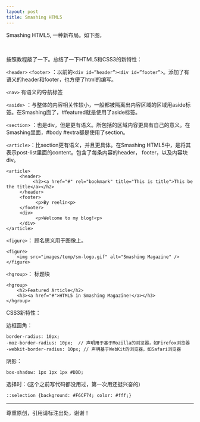 ```yaml
---
layout: post
title: Smashing HTML5
---
```


Smashing HTML5, 一种新布局。如下图，

<img src="http://img.readitlater.com/i/media.smashingmagazine.com/wp-content/uploads/images/smashing-html5/files/design-thumb/RS/w680.png" alt="" data-pinit="registered" />

<img src="http://img.readitlater.com/i/media.smashingmagazine.com/wp-content/uploads/images/smashing-html5/files/design-x-ray/RS/w680.png" alt="" data-pinit="registered" />

按照教程敲了一下。总结了一下HTML5和CSS3的新特性：

`<header>`  `<footer>` ：以前的`<div id=”header”><div id=”footer”>`。添加了有语义的header和footer，也方便了html的编写。

`<nav>` 有语义的导航标签

`<aside>` ：与整体的内容相关性较小，一般都被隔离出内容区域的区域用aside标签。在Smashing面了，#featured就是使用了aside标签。

`<section>` ：也是div，但是更有语义。所包括的区域内容更具有自己的意义。在Smashing里面，#body #extra都是使用了section。

`<article>`：比section更有语义，并且更具体。在Smashing HTML5中，是将其表示post-list里面的content。包含了每条内容的header， footer，以及内容块div。

	<article>
	     <header>
	          <h2><a href="#" rel="bookmark" title="This is title">This be the title</a></h2>
	     </header>
	     <footer>
	           <p>By reelin<p>
	     </footer>
	     <div>
	           <p>Welcome to my blog!<p>
	     </div>
	</article>

`<figure>`： 顾名思义用于图像上。

	<figure>
	    <img src="images/temp/sm-logo.gif" alt="Smashing Magazine" />
	</figure>

`<hgroup>`： 标题块

	<hgroup>
	    <h2>Featured Article</h2>
	    <h3><a href="#">HTML5 in Smashing Magazine!</a></h3>
	</hgroup>

CSS3新特性：

边框圆角：

	border-radius: 10px;
	-moz-border-radius: 10px;  // 声明用于基于Mozilla的浏览器，如Firefox浏览器
	-webkit-border-radius: 10px; // 声明基于WebKit的浏览器，如Safari浏览器

阴影：
	
	box-shadow: 1px 1px 1px #DDD;

选择时：(这个之前写代码都没用过，第一次用还挺兴奋的)

	::selection {background: #F6CF74; color: #fff;}

---

尊重原创，引用请标注出处，谢谢！
